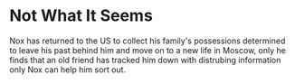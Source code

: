 # Not What It Seems

Nox has returned to the US to collect his family's possessions determined to leave his past behind him and move on to a new life in Moscow, only he finds that an old friend has tracked him down with distrubing information only Nox can help him sort out.